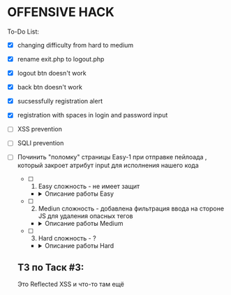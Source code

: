 # OFFENSIVE HACK
To-Do List:
- [X] changing difficulty from hard to medium
- [X] rename exit.php to logout.php
- [X] logout btn doesn't work
- [X] back btn doesn't work
- [X] sucsessfully registration alert
- [X] registration with spaces in login and password input
- [ ] XSS prevention
- [ ] SQLI prevention
- [ ] Починить "поломку" страницы Easy-1 при отправке пейлоада <script>
- [ ] На Medium-1 добавить фильтрацию ввода пользователя после нажатия кнопки отпрвавки сообщения. 
- [ ] Заменить кнопки переключения сложности на DOM, чтобы сложность менялась нажатием без обновления страницы и после при нажатии на номер таска был редирект на выбранный таск с нужным уровнем сложности


## ТЗ по Таск #1:

Это базовая Stored XSS для демонстрации общей концепции её работы и базовым методам защиты.

- [X] 1. Easy сложность - не имеет защит
   
   - <details>
      <summary>Описание работы Easy</summary>

      ```
      Ученик вводит пейлоад <script>alert()</script>, чтобы ознакомиться с атакой
      ```
    </details>
     
   
- [ ] 2. Medium сложность - убирать из ввода юзера опасные теги с учетом регистра (аналог str_ireplace в PHP). 
   
   - <details>
      <summary>Описание работы Medium</summary>

      ```
      Очистка проводится на стороне JS, код должен быть размещен в отдельном JS скрипте. Ученик вводит пейлоад <script>alert()</script>, нажимает отправить и из его ввода удаляются опасные теги. Обход удаления тегов <script> и других через написание их в другом регистре, например <ScRiPt>, <SCRIPT>, или запрет вызова JS файла. Взять на заметку, вариант нам подходит https://youtu.be/IQTJOxzhOWk?t=1350
      ```
    </details>   

- [ ] 3. Hard сложность - убирать из ввода юзера опасные теги через str_ireplace на стороне сервера, клиент не должен видеть полный список блеклиста. 

   - <details>
      <summary>Описание работы Hard</summary>

      ```
      Учение вводит пейлоад <script>alert()</script>, нажимает отправить и его сообщения попадает на страницу без опасных тегов. Ученик не видит блеклист в JS должен будет методом проб составить полный список тегов в блеклисте и обойти их.
      ```
    </details>
   
## ТЗ по Таск #2:
   
 Это Stored XSS, где ввод пользователя хранится в атрибуте input. Таск подразумевает атаку XSS break out of attributes, при которой для запуска нашего JS кода нужно выйти из атрибута, например, использовать пейлоад "><script>alert()</script>, который закроет атрибут input для исполнения нашего кода
   
 - [ ] 1. Easy сложность - не имеет защит
   
   - <details>
      <summary>Описание работы Easy</summary>

      ```
      Ученик вводит пейлоад "><script>alert()</script>, чтобы выйти из атрибута и исполнить свой JS код
      ```
    </details>
   
 - [ ] 2. Mediun сложность - добавлена фильтрация ввода на стороне JS для удаления опасных тегов
   
   - <details>
      <summary>Описание работы Medium</summary>

      ```
      Очистка проводится на стороне JS, код должен быть размещен внутри страницы, а не в отдельном JS файле. Ученик вводит пейлоад "><script>alert()</script>, нажимает отправить и из его ввода удаляются опасные теги. Обход удаления тегов <script> и других через написание их в другом регистре, например <ScRiPt>, <SCRIPT>, или через удаление нужного JS кода из сурса страницы
      ```
    </details>
   
 - [ ] 3. Hard сложность - ?
   
   - <details>
      <summary>Описание работы Hard</summary>

      ```
      ?
      ```
    </details>
   
   
## ТЗ по Таск #3:
Это Reflected XSS и что-то там ещё
